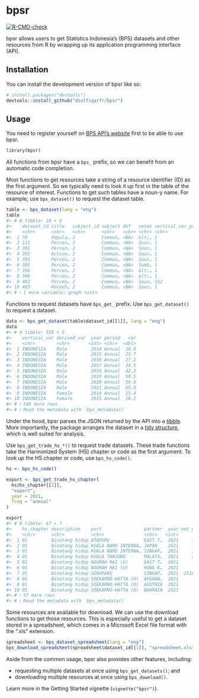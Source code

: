 
<!-- README.md is generated from README.Rmd. Please edit that file -->

# bpsr

<!-- badges: start -->

[![R-CMD-check](https://github.com/dzulfiqarfr/bpsr/actions/workflows/R-CMD-check.yaml/badge.svg)](https://github.com/dzulfiqarfr/bpsr/actions/workflows/R-CMD-check.yaml)
<!-- badges: end -->

bpsr allows users to get Statistics Indonesia’s (BPS) datasets and other
resources from R by wrapping up its application programming interface
(API).

## Installation

You can install the development version of bpsr like so:

``` r
# install.packages("devtools")
devtools::install_github("dzulfiqarfr/bpsr")
```

## Usage

You need to register yourself on [BPS API’s
website](https://https://webapi.bps.go.id/) first to be able to use
bpsr.

``` r
library(bpsr)
```

All functions from bpsr have a `bps_` prefix, so we can benefit from an
automatic code completion.

Most functions to get resources take a string of a resource identifier
(ID) as the first argument. So we typically need to look it up first in
the table of the resource of interest. Functions to get such tables have
a noun-y name. For example, use `bps_dataset()` to request the dataset
table.

``` r
table <- bps_dataset(lang = "eng")
table
#> # A tibble: 10 × 9
#>    dataset_id title   subject_id subject def   notes vertical_var_group_id unit 
#>    <chr>      <chr>   <chr>      <chr>   <chr> <chr> <chr>                 <lgl>
#>  1 70         Popula… 2          Commun… <NA>  &lt;… 1                     NA   
#>  2 111        Percen… 2          Commun… <NA>  Sour… 1                     NA   
#>  3 391        Percen… 2          Commun… <NA>  Sour… 1                     NA   
#>  4 392        Active… 2          Commun… <NA>  Sour… 1                     NA   
#>  5 393        Percen… 2          Commun… <NA>  Sour… 1                     NA   
#>  6 395        Percen… 2          Commun… <NA>  Sumb… 1                     NA   
#>  7 396        Percen… 2          Commun… <NA>  &lt;… 1                     NA   
#>  8 398        Percen… 2          Commun… <NA>  &lt;… 1                     NA   
#>  9 402        Percen… 2          Commun… <NA>  Sour… 152                   NA   
#> 10 403        Househ… 2          Commun… <NA>  Sour… 1                     NA   
#> # ℹ 1 more variable: graph <int>
```

Functions to request datasets have `bps_get_` prefix. Use
`bps_get_dataset()` to request a dataset.

``` r
data <- bps_get_dataset(table$dataset_id[[1]], lang = "eng")
data
#> # A tibble: 558 × 5
#>    vertical_var derived_var  year period   var
#>    <chr>        <chr>       <int> <chr>  <dbl>
#>  1 INDONESIA    Male         2014 Annual  18.8
#>  2 INDONESIA    Male         2015 Annual  23.7
#>  3 INDONESIA    Male         2016 Annual  27.2
#>  4 INDONESIA    Male         2017 Annual  34.5
#>  5 INDONESIA    Male         2018 Annual  42.3
#>  6 INDONESIA    Male         2019 Annual  50.5
#>  7 INDONESIA    Male         2020 Annual  56.6
#>  8 INDONESIA    Male         2021 Annual  65.0
#>  9 INDONESIA    Female       2014 Annual  15.4
#> 10 INDONESIA    Female       2015 Annual  20.2
#> # ℹ 548 more rows
#> # ℹ Read the metadata with `bps_metadata()`
```

Under the hood, bpsr parses the JSON returned by the API into a
[tibble](https://tibble.tidyverse.org/index.html). More importantly, the
package arranges the dataset in a [tidy
structure](https://tidyr.tidyverse.org/articles/tidy-data.html), which
is well suited for analysis.

Use `bps_get_trade_hs_*()` to request trade datasets. These trade
functions take the Harmonized System (HS) chapter or code as the first
argument. To look up the HS chapter or code, use `bps_hs_code()`.

``` r
hs <- bps_hs_code()

export <- bps_get_trade_hs_chapter(
  hs$hs_chapter[[1]],
  "export", 
  year = 2021,
  freq = "annual"
)

export
#> # A tibble: 67 × 7
#>    hs_chapter description    port                partner  year net_weight export
#>    <chr>      <chr>          <chr>               <chr>   <int>      <dbl>  <dbl>
#>  1 01         Binatang hidup ATAPUPU             EAST T…  2021     15036. 1.98e5
#>  2 01         Binatang hidup KUALA NAMU INTERNA… JAPAN    2021         5  1.03e2
#>  3 01         Binatang hidup KUALA NAMU INTERNA… SINGAP…  2021     14950  1.77e4
#>  4 01         Binatang hidup KUALA TANJUNG       MALAYS…  2021     23601  6.51e4
#>  5 01         Binatang hidup NGURAH RAI (U)      EAST T…  2021      1932. 1.13e4
#>  6 01         Binatang hidup NGURAH RAI (U)      HONG K…  2021       240  2.05e4
#>  7 01         Binatang hidup SEKUPANG            SINGAP…  2021  25167463. 5.59e7
#>  8 01         Binatang hidup SOEKARNO-HATTA (U)  AFGHAN…  2021       128  5.50e4
#>  9 01         Binatang hidup SOEKARNO-HATTA (U)  AUSTRIA  2021        60  2.07e2
#> 10 01         Binatang hidup SOEKARNO-HATTA (U)  BAHRAIN  2021       127  8.40e3
#> # ℹ 57 more rows
#> # ℹ Read the metadata with `bps_metadata()`
```

Some resources are available for download. We can use the download
functions to get those resources. This is especially useful to get a
dataset stored in a spreadsheet, which comes in a Microsoft Excel file
format with the “.xls” extension.

``` r
spreadsheet <- bps_dataset_spreadsheet(lang = "eng")
bps_download_spreadsheet(spreadsheet$dataset_id[[1]], "spreadsheet.xls")
```

Aside from the common usage, bpsr also provides other features,
including:

- requesting multiple datasets at once using `bps_get_datasets()`; and  
- downloading multiple resources at once using `bps_download()`.

Learn more in the Getting Started vignette (`vignette("bpsr")`).
